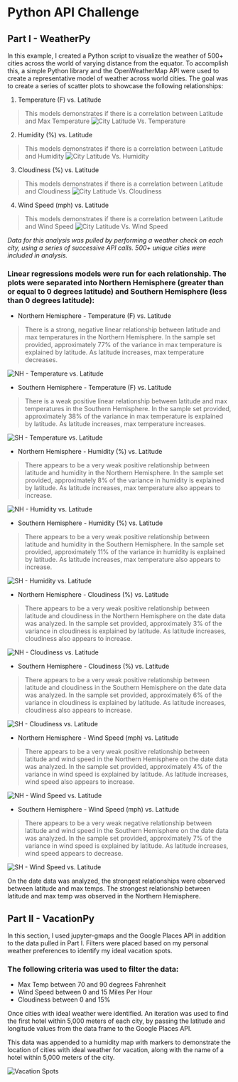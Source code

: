 # Python API Challenge

## Part I - WeatherPy

In this example, I created a Python script to visualize the weather of 500+ cities across the world of varying distance from the equator. To accomplish this, a simple Python library and the OpenWeatherMap API were used to create a representative model of weather across world cities. The goal was to create a series of scatter plots to showcase the following relationships:

1. Temperature (F) vs. Latitude
>This models demonstrates if there is a correlation between Latitude and Max Temperature
![City Latitude Vs. Temperature](https://github.com/shawna114/python_api_challenge/blob/main/WeatherPy/City%20Latitude%20vs.%20Max%20Temperature.png?raw=true)
2. Humidity (%) vs. Latitude
>This models demonstrates if there is a correlation between Latitude and Humidity
![City Latitude Vs. Humidity](https://github.com/shawna114/python_api_challenge/blob/main/WeatherPy/City%20Latitude%20vs.%20Humidity.png?raw=true)
3. Cloudiness (%) vs. Latitude
>This models demonstrates if there is a correlation between Latitude and Cloudiness
![City Latitude Vs. Cloudiness](https://github.com/shawna114/python_api_challenge/blob/main/WeatherPy/City%20Latitude%20vs.%20Cloudiness.png?raw=true)
4. Wind Speed (mph) vs. Latitude
>This models demonstrates if there is a correlation between Latitude and Wind Speed
![City Latitude Vs. Wind Speed](https://github.com/shawna114/python_api_challenge/blob/main/WeatherPy/City%20Latitude%20vs.%20Wind%20Speed.png?raw=true)

_Data for this analysis was pulled by performing a weather check on each city, using a series of successive API calls. 500+ unique cities were included in analysis._

### Linear regressions models were run for each relationship. The plots were separated into Northern Hemisphere (greater than or equal to 0 degrees latitude) and Southern Hemisphere (less than 0 degrees latitude):

- Northern Hemisphere - Temperature (F) vs. Latitude
>There is a strong, negative linear relationship between latitude and max temperatures in the Northern Hemisphere. In the sample set provided, approximately 77% of the variance in max temperature is explained by latitude. As latitude increases, max temperature decreases.

![NH - Temperature vs. Latitude](https://github.com/shawna114/python_api_challenge/blob/main/WeatherPy/Northern%20Hemisphere%20-%20Max%20Temp%20vs.%20Latitude%20Linear%20Regression.png?raw=true)
- Southern Hemisphere - Temperature (F) vs. Latitude
>There is a weak positive linear relationship between latitude and max temperatures in the Southern Hemisphere. In the sample set provided, approximately 38% of the variance in max temperature is explained by latitude. As latitude increases, max temperature increases.

![SH - Temperature vs. Latitude](https://github.com/shawna114/python_api_challenge/blob/main/WeatherPy/Southern%20Hemisphere%20-%20Max%20Temp%20vs.%20Latitude%20Linear%20Regression.png?raw=true)
- Northern Hemisphere - Humidity (%) vs. Latitude
>There appears to be a very weak positive relationship between latitude and humidity in the Northern Hemisphere. In the sample set provided, approximately 8% of the variance in humidity is explained by latitude. As latitude increases, max temperature also appears to increase.

![NH - Humidity vs. Latitude](https://github.com/shawna114/python_api_challenge/blob/main/WeatherPy/Northern%20Hemisphere%20-%20Humidity%20(%25)%20vs.%20Latitude%20Linear%20Regression.png?raw=true)
- Southern Hemisphere - Humidity (%) vs. Latitude
>There appears to be a very weak positive relationship between latitude and humidity in the Southern Hemisphere. In the sample set provided, approximately 11% of the variance in humidity is explained by latitude. As latitude increases, max temperature also appears to increase.

![SH - Humidity vs. Latitude](https://github.com/shawna114/python_api_challenge/blob/main/WeatherPy/Southern%20Hemisphere%20-%20Humidity%20(%25)%20vs.%20Latitude%20Linear%20Regression.png?raw=true)
- Northern Hemisphere - Cloudiness (%) vs. Latitude
>There appears to be a very weak positive relationship between latitude and cloudiness in the Northern Hemisphere on the date data was analyzed. In the sample set provided, approximately 3% of the variance in cloudiness is explained by latitude. As latitude increases, cloudiness also appears to increase.

![NH - Cloudiness vs. Latitude](https://github.com/shawna114/python_api_challenge/blob/main/WeatherPy/Northern%20Hemisphere%20-%20Cloudiness%20(%25)%20vs.%20Latitude%20Linear%20Regression.png?raw=true)

- Southern Hemisphere - Cloudiness (%) vs. Latitude
>There appears to be a very weak positive relationship between latitude and cloudiness in the Southern Hemisphere on the date data was analyzed. In the sample set provided, approximately 6% of the variance in cloudiness is explained by latitude. As latitude increases, cloudiness also appears to increase.
>
![SH - Cloudiness vs. Latitude](https://github.com/shawna114/python_api_challenge/blob/main/WeatherPy/Southern%20Hemisphere%20-%20Cloudiness%20(%25)%20vs.%20Latitude%20Linear%20Regression.png?raw=true)
- Northern Hemisphere - Wind Speed (mph) vs. Latitude
>There appears to be a very weak positive relationship between latitude and wind speed in the Northern Hemisphere on the date data was analyzed. In the sample set provided, approximately 4% of the variance in wind speed is explained by latitude. As latitude increases, wind speed also appears to increase.

![NH - Wind Speed vs. Latitude](https://github.com/shawna114/python_api_challenge/blob/main/WeatherPy/Northern%20Hemisphere%20-%20Wind%20Speed%20(mph)%20vs.%20Latitude%20Linear%20Regression.png?raw=true)
- Southern Hemisphere - Wind Speed (mph) vs. Latitude
>There appears to be a very weak negative relationship between latitude and wind speed in the Southern Hemisphere on the date data was analyzed. In the sample set provided, approximately 7% of the variance in wind speed is explained by latitude. As latitude increases, wind speed appears to decrease.

![SH - Wind Speed vs. Latitude](https://github.com/shawna114/python_api_challenge/blob/main/WeatherPy/Southern%20Hemisphere%20-%20Wind%20Speed%20(mph)%20vs.%20Latitude%20Linear%20Regression.png?raw=true)

On the date data was analyzed, the strongest relationships were observed between latitude and max temps. The strongest relationship between latitude and max temp was observed in the Northern Hemisphere.

## Part II - VacationPy

In this section, I used jupyter-gmaps and the Google Places API in addition to the data pulled in Part I. Filters were placed based on my personal weather preferences to identify my ideal vacation spots.

### The following criteria was used to filter the data:

- Max Temp between 70 and 90 degrees Fahrenheit
- Wind Speed between 0 and 15 Miles Per Hour
- Cloudiness between 0 and 15%

Once cities with ideal weather were identified. An iteration was used to find the first hotel within 5,000 meters of each city, by passing the latitude and longitude values from the data frame to the Google Places API.

This data was appended to a humidity map with markers to demonstrate the location of cities with ideal weather for vacation, along with the name of a hotel within 5,000 meters of the city.

![Vacation Spots](https://github.com/shawna114/python_api_challenge/blob/main/VacationPy/VacationMap.png?raw=true)

